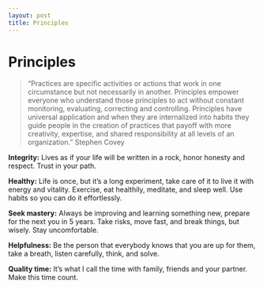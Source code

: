 ```yaml
---
layout: post
title: Principles
---
```


# Principles

> “Practices are specific activities or actions that work in one circumstance but not necessarily in another. Principles empower everyone who understand those principles to act without constant monitoring, evaluating, correcting and controlling. Principles have universal application and when they are internalized into habits they guide people in the creation of practices that payoff with more creativity, expertise, and shared responsibility at all levels of an organization.” Stephen Covey

**Integrity:** Lives as if your life will be written in a rock, honor honesty and respect.  Trust in your path.

**Healthy:** Life is once, but it’s a long experiment, take care of it to live it with energy and vitality. Exercise, eat healthily, meditate, and sleep well. Use habits so you can do it effortlessly.

**Seek mastery:** Always be improving and learning something new, prepare for the next you in 5 years. Take risks, move fast, and break things, but wisely.  Stay uncomfortable.

**Helpfulness:** Be the person that everybody knows that you are up for them, take a breath, listen carefully, think, and solve.

**Quality time:** It’s what I call the time with family, friends and your partner. Make this time count.
